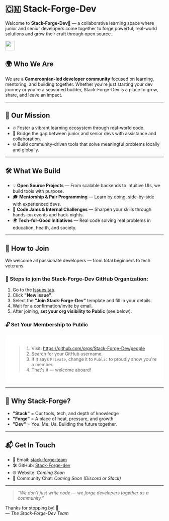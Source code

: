 # 🇨🇲 **Stack-Forge-Dev** 

Welcome to **Stack-Forge-Dev**🚀 — a collaborative learning space where junior and senior developers come together to forge powerful, real-world solutions and grow their craft through open source.


<p align="left">
<a href="mailto:linksphere3@gmail.com" style="text-decoration:none">
  <img height="30" src = "https://img.shields.io/badge/gmail-c14438?&style=for-the-badge&logo=gmail&logoColor=white">
</a>
<br />

## 🌍 Who We Are

We are a **Cameroonian-led developer community** focused on learning, mentoring, and building together. Whether you're just starting your dev journey or you're a seasoned builder, Stack-Forge-Dev is a place to grow, share, and leave an impact.

---

## 🎯 Our Mission

- 🔥 Foster a vibrant learning ecosystem through real-world code.
- 🤝 Bridge the gap between junior and senior devs with assistance and collaboration.
- 🌐 Build community-driven tools that solve meaningful problems locally and globally.

---

## 🛠️ What We Build

- 💡 **Open Source Projects** — From scalable backends to intuitive UIs, we build tools with purpose.
- 🎓 **Mentorship & Pair Programming** — Learn by doing, side-by-side with experienced devs.
- 🚀 **Code Jams & Internal Challenges** — Sharpen your skills through hands-on events and hack-nights.
- 🌍 **Tech-for-Good Initiatives** — Real code solving real problems in education, health, and society.

---

## 🙌 How to Join

We welcome all passionate developers — from total beginners to tech veterans.

### 🧩 Steps to join the Stack-Forge-Dev GitHub Organization:

1. Go to the [Issues tab](https://github.com/Stack-Forge-dev/.github/issues).
2. Click **"New issue"**.
3. Select the **"Join Stack-Forge-Dev"** template and fill in your details.
4. Wait for a confirmation/invite by email.
5. After joining, **set your org visibility to Public** (see below).

### 🔓 Set Your Membership to Public

<div style="background-color: white; padding: 20px; border-radius: 8px;">

> 1. Visit: https://github.com/orgs/Stack-Forge-Dev/people  
> 2. Search for your GitHub username.  
> 3. If it says `Private`, change it to `Public` to proudly show you're a member.  
> 4. That's it — welcome aboard!  

</div>

---

## 🧠 Why Stack-Forge?

- **"Stack"** = Our tools, tech, and depth of knowledge  
- **"Forge"** = A place of heat, pressure, and growth  
- **"Dev"** = You. Me. Us. Building the future together.

---

## 📬 Get In Touch

- 📧 Email: [stack-forge-team](linksphere3@gmail.com)
- 🛠 GitHub: [Stack-Forge-dev](https://github.com/Stack-Forge-dev)
- 🌐 Website: _Coming Soon_
- 💬 Community Chat: _Coming Soon (Discord or Slack)_

---

> _“We don’t just write code — we forge developers together as a community.”_

Thanks for stopping by! 🚀  
— *The Stack-Forge-Dev Team*
